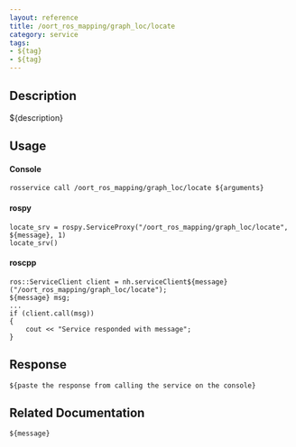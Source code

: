 ```yaml
---
layout: reference
title: /oort_ros_mapping/graph_loc/locate
category: service
tags: 
- ${tag} 
- ${tag}
---
```


## Description
${description}

## Usage
#### Console
```
rosservice call /oort_ros_mapping/graph_loc/locate ${arguments}
```

#### rospy
```
locate_srv = rospy.ServiceProxy("/oort_ros_mapping/graph_loc/locate", ${message}, 1)
locate_srv()
```

#### roscpp
```
ros::ServiceClient client = nh.serviceClient${message}("/oort_ros_mapping/graph_loc/locate");
${message} msg;
...
if (client.call(msg))
{
    cout << "Service responded with message";
}
```

## Response
```
${paste the response from calling the service on the console}
```

## Related Documentation
``${message}``  